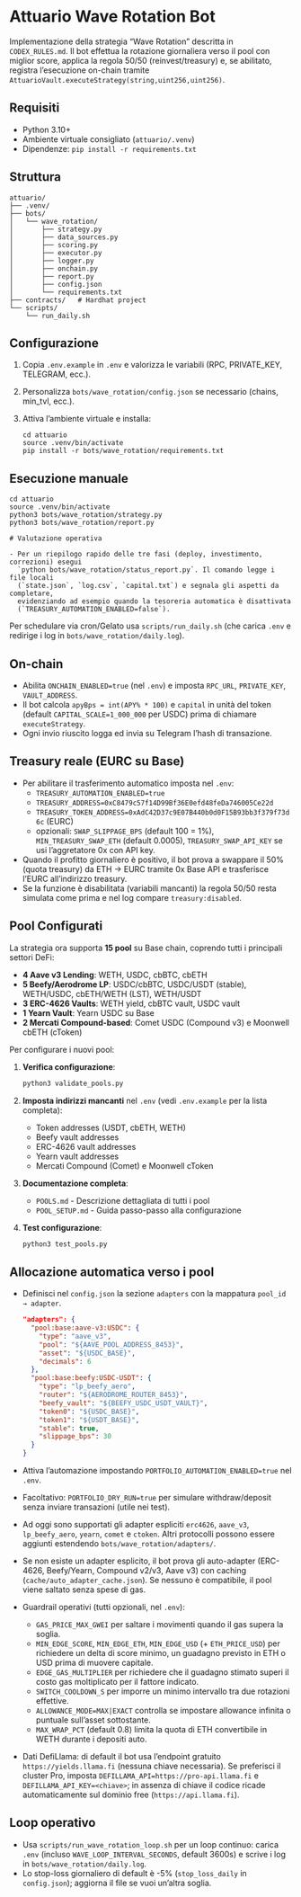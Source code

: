 # Attuario Wave Rotation Bot

Implementazione della strategia “Wave Rotation” descritta in `CODEX_RULES.md`. Il bot effettua la rotazione giornaliera verso il pool con miglior score, applica la regola 50/50 (reinvest/treasury) e, se abilitato, registra l’esecuzione on-chain tramite `AttuarioVault.executeStrategy(string,uint256,uint256)`.

## Requisiti

- Python 3.10+
- Ambiente virtuale consigliato (`attuario/.venv`)
- Dipendenze: `pip install -r requirements.txt`

## Struttura

```
attuario/
├── .venv/
├── bots/
│   └── wave_rotation/
│       ├── strategy.py
│       ├── data_sources.py
│       ├── scoring.py
│       ├── executor.py
│       ├── logger.py
│       ├── onchain.py
│       ├── report.py
│       ├── config.json
│       └── requirements.txt
├── contracts/   # Hardhat project
└── scripts/
    └── run_daily.sh
```

## Configurazione

1. Copia `.env.example` in `.env` e valorizza le variabili (RPC, PRIVATE_KEY, TELEGRAM, ecc.).
2. Personalizza `bots/wave_rotation/config.json` se necessario (chains, min_tvl, ecc.).
3. Attiva l’ambiente virtuale e installa:

   ```
   cd attuario
   source .venv/bin/activate
   pip install -r bots/wave_rotation/requirements.txt
   ```

## Esecuzione manuale

```
cd attuario
source .venv/bin/activate
python3 bots/wave_rotation/strategy.py
python3 bots/wave_rotation/report.py

# Valutazione operativa

- Per un riepilogo rapido delle tre fasi (deploy, investimento, correzioni) esegui
  `python bots/wave_rotation/status_report.py`. Il comando legge i file locali
  (`state.json`, `log.csv`, `capital.txt`) e segnala gli aspetti da completare,
  evidenziando ad esempio quando la tesoreria automatica è disattivata
  (`TREASURY_AUTOMATION_ENABLED=false`).
```

Per schedulare via cron/Gelato usa `scripts/run_daily.sh` (che carica `.env` e redirige i log in `bots/wave_rotation/daily.log`).

## On-chain

- Abilita `ONCHAIN_ENABLED=true` (nel `.env`) e imposta `RPC_URL`, `PRIVATE_KEY`, `VAULT_ADDRESS`.
- Il bot calcola `apyBps = int(APY% * 100)` e `capital` in unità del token (default `CAPITAL_SCALE=1_000_000` per USDC) prima di chiamare `executeStrategy`.
- Ogni invio riuscito logga ed invia su Telegram l’hash di transazione.

## Treasury reale (EURC su Base)

- Per abilitare il trasferimento automatico imposta nel `.env`:
  - `TREASURY_AUTOMATION_ENABLED=true`
  - `TREASURY_ADDRESS=0xC8479c57f14D99Bf36E0efd48feDa746005Ce22d`
  - `TREASURY_TOKEN_ADDRESS=0xAdC42D37c9E07B440b0d0F15B93bb3f379f73d6c` (EURC)
  - opzionali: `SWAP_SLIPPAGE_BPS` (default 100 = 1%), `MIN_TREASURY_SWAP_ETH` (default 0.0005), `TREASURY_SWAP_API_KEY` se usi l’aggretatore 0x con API key.
- Quando il profitto giornaliero è positivo, il bot prova a swappare il 50% (quota treasury) da ETH → EURC tramite 0x Base API e trasferisce l’EURC all’indirizzo treasury.
- Se la funzione è disabilitata (variabili mancanti) la regola 50/50 resta simulata come prima e nel log compare `treasury:disabled`.

## Pool Configurati

La strategia ora supporta **15 pool** su Base chain, coprendo tutti i principali settori DeFi:

- **4 Aave v3 Lending**: WETH, USDC, cbBTC, cbETH
- **5 Beefy/Aerodrome LP**: USDC/cbBTC, USDC/USDT (stable), WETH/USDC, cbETH/WETH (LST), WETH/USDT
- **3 ERC-4626 Vaults**: WETH yield, cbBTC vault, USDC vault
- **1 Yearn Vault**: Yearn USDC su Base
- **2 Mercati Compound-based**: Comet USDC (Compound v3) e Moonwell cbETH (cToken)

Per configurare i nuovi pool:

1. **Verifica configurazione**:
   ```bash
   python3 validate_pools.py
   ```

2. **Imposta indirizzi mancanti** nel `.env` (vedi `.env.example` per la lista completa):
   - Token addresses (USDT, cbETH, WETH)
   - Beefy vault addresses
   - ERC-4626 vault addresses
   - Yearn vault addresses
   - Mercati Compound (Comet) e Moonwell cToken

3. **Documentazione completa**:
   - `POOLS.md` - Descrizione dettagliata di tutti i pool
   - `POOL_SETUP.md` - Guida passo-passo alla configurazione

4. **Test configurazione**:
   ```bash
   python3 test_pools.py
   ```

## Allocazione automatica verso i pool

- Definisci nel `config.json` la sezione `adapters` con la mappatura `pool_id → adapter`.

  ```json
  "adapters": {
    "pool:base:aave-v3:USDC": {
      "type": "aave_v3",
      "pool": "${AAVE_POOL_ADDRESS_8453}",
      "asset": "${USDC_BASE}",
      "decimals": 6
    },
    "pool:base:beefy:USDC-USDT": {
      "type": "lp_beefy_aero",
      "router": "${AERODROME_ROUTER_8453}",
      "beefy_vault": "${BEEFY_USDC_USDT_VAULT}",
      "token0": "${USDC_BASE}",
      "token1": "${USDT_BASE}",
      "stable": true,
      "slippage_bps": 30
    }
  }
  ```

- Attiva l’automazione impostando `PORTFOLIO_AUTOMATION_ENABLED=true` nel `.env`.
- Facoltativo: `PORTFOLIO_DRY_RUN=true` per simulare withdraw/deposit senza inviare transazioni (utile nei test).
- Ad oggi sono supportati gli adapter espliciti `erc4626`, `aave_v3`, `lp_beefy_aero`, `yearn`, `comet` e `ctoken`. Altri protocolli possono essere aggiunti estendendo `bots/wave_rotation/adapters/`.
- Se non esiste un adapter esplicito, il bot prova gli auto-adapter (ERC-4626, Beefy/Yearn, Compound v2/v3, Aave v3) con caching (`cache/auto_adapter_cache.json`). Se nessuno è compatibile, il pool viene saltato senza spese di gas.
- Guardrail operativi (tutti opzionali, nel `.env`):
  - `GAS_PRICE_MAX_GWEI` per saltare i movimenti quando il gas supera la soglia.
  - `MIN_EDGE_SCORE`, `MIN_EDGE_ETH`, `MIN_EDGE_USD` (+ `ETH_PRICE_USD`) per richiedere un delta di score minimo, un guadagno previsto in ETH o USD prima di muovere capitale.
  - `EDGE_GAS_MULTIPLIER` per richiedere che il guadagno stimato superi il costo gas moltiplicato per il fattore indicato.
  - `SWITCH_COOLDOWN_S` per imporre un minimo intervallo tra due rotazioni effettive.
  - `ALLOWANCE_MODE=MAX|EXACT` controlla se impostare allowance infinita o puntuale sull’asset sottostante.
  - `MAX_WRAP_PCT` (default 0.8) limita la quota di ETH convertibile in WETH durante i depositi auto.
- Dati DefiLlama: di default il bot usa l’endpoint gratuito `https://yields.llama.fi` (nessuna chiave necessaria). Se preferisci il cluster Pro, imposta `DEFILLAMA_API=https://pro-api.llama.fi` e `DEFILLAMA_API_KEY=<chiave>`; in assenza di chiave il codice ricade automaticamente sul dominio free (`https://api.llama.fi`).

## Loop operativo

- Usa `scripts/run_wave_rotation_loop.sh` per un loop continuo: carica `.env` (incluso `WAVE_LOOP_INTERVAL_SECONDS`, default 3600s) e scrive i log in `bots/wave_rotation/daily.log`.
- Lo stop-loss giornaliero di default è -5% (`stop_loss_daily` in `config.json`); aggiorna il file se vuoi un’altra soglia.
